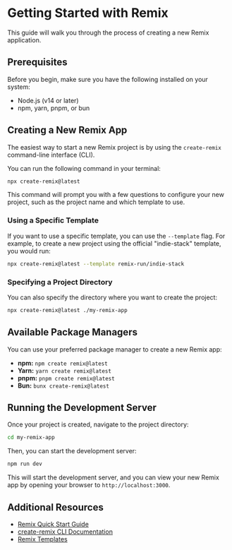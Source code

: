 # Getting Started with Remix

This guide will walk you through the process of creating a new Remix application.

## Prerequisites

Before you begin, make sure you have the following installed on your system:

- Node.js (v14 or later)
- npm, yarn, pnpm, or bun

## Creating a New Remix App

The easiest way to start a new Remix project is by using the `create-remix` command-line interface (CLI).

You can run the following command in your terminal:

```bash
npx create-remix@latest
```

This command will prompt you with a few questions to configure your new project, such as the project name and which template to use.

### Using a Specific Template

If you want to use a specific template, you can use the `--template` flag. For example, to create a new project using the official "indie-stack" template, you would run:

```bash
npx create-remix@latest --template remix-run/indie-stack
```

### Specifying a Project Directory

You can also specify the directory where you want to create the project:

```bash
npx create-remix@latest ./my-remix-app
```

## Available Package Managers

You can use your preferred package manager to create a new Remix app:

- **npm:** `npm create remix@latest`
- **Yarn:** `yarn create remix@latest`
- **pnpm:** `pnpm create remix@latest`
- **Bun:** `bunx create-remix@latest`

## Running the Development Server

Once your project is created, navigate to the project directory:

```bash
cd my-remix-app
```

Then, you can start the development server:

```bash
npm run dev
```

This will start the development server, and you can view your new Remix app by opening your browser to `http://localhost:3000`.

## Additional Resources

- [Remix Quick Start Guide](https://remix.run/docs/en/main/start/quickstart)
- [create-remix CLI Documentation](https://remix.run/docs/en/main/other-api/create-remix)
- [Remix Templates](https://remix.run/docs/en/main/guides/templates)